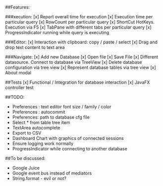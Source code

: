 ##Features:

###xecution:
[x] Report overall time for execution
[x] Execution time per particular query
[x] RowCount per particular query
[x] ShortCut HotKeys. Execution via F5
[x] TabPane with different tabs per particular query
[x] ProgressIndicator running while query is executing

###Editor:
[x] Interaction with clipboard: copy / paste / select
[x] Drag and drop text content to text area

###Navigate:
[x] Add new Database
[x] Open file
[x] Save File
[x] Different datasource. Connect to database via TreeView
[x] Delete database configuration via tree view
[x] Represent database tables via tree view
[x] About modal

##Tests
[x] Functional / Integration for database interaction
[x] JavaFX controller test

##TODO:
* Preferences : text editor font size / family / color 
* Preferences : autocommit
* Preferences: path to database cfg file
* Select * from table tree item
* TextArea autocomplete
* Export to CSV
* Dashboard Chart with graphics of connected sessions
* Ensure logging work normally 
* ProgressIndicator while connecting to another database

##To be discussed:
* Google Juice
* Google event bus instead of mediators
* String.format - evil or not?